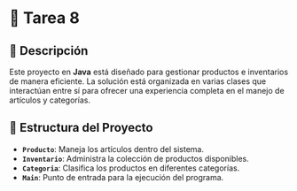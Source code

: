 # 🚀 Tarea 8

## 📝 Descripción

Este proyecto en **Java** está diseñado para gestionar productos e inventarios de manera eficiente. La solución está organizada en varias clases que interactúan entre sí para ofrecer una experiencia completa en el manejo de artículos y categorías.

## 📂 Estructura del Proyecto

- **`Producto`**: Maneja los artículos dentro del sistema.
- **`Inventario`**: Administra la colección de productos disponibles.
- **`Categoria`**: Clasifica los productos en diferentes categorías.
- **`Main`**: Punto de entrada para la ejecución del programa.



